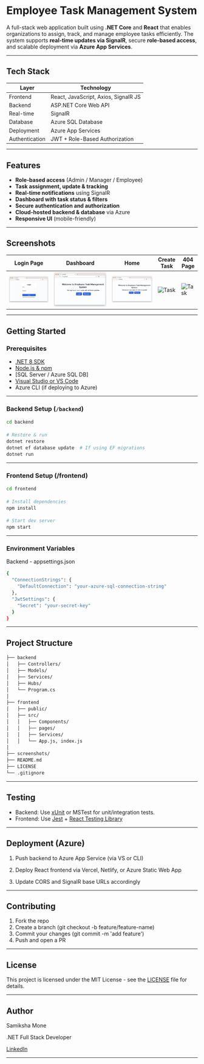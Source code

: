 # Employee Task Management System

A full-stack web application built using **.NET Core** and **React** that enables organizations to assign, track, and manage employee tasks efficiently. The system supports **real-time updates via SignalR**, secure **role-based access**, and scalable deployment via **Azure App Services**.

---

## Tech Stack

| Layer       | Technology                              |
|-------------|------------------------------------------|
| Frontend    | React, JavaScript, Axios, SignalR JS     |
| Backend     | ASP.NET Core Web API                     |
| Real-time   | SignalR                                  |
| Database    | Azure SQL Database                       |
| Deployment  | Azure App Services                       |
| Authentication | JWT + Role-Based Authorization       |

---

## Features

- **Role-based access** (Admin / Manager / Employee)
- **Task assignment, update & tracking**
- **Real-time notifications** using SignalR
- **Dashboard with task status & filters**
- **Secure authentication and authorization**
- **Cloud-hosted backend & database** via Azure
- **Responsive UI** (mobile-friendly)

---

## Screenshots

| Login Page | Dashboard | Home | Create Task | 404 Page |
|------------|-----------|-------------|-------------|-------------|
| ![Login](screenshots/login.png) | ![Dashboard](screenshots/dashboard.png) | ![Task](screenshots/home.png) | ![Task](screenshots/create-task.png) | ![Task](screenshots/pageNotFound.png) |


---

## Getting Started

### Prerequisites

- [.NET 8 SDK](https://dotnet.microsoft.com/)
- [Node.js & npm](https://nodejs.org/)
- [SQL Server / Azure SQL DB]
- [Visual Studio or VS Code](https://code.visualstudio.com/)
- Azure CLI (if deploying to Azure)

---

### Backend Setup (`/backend`)

```bash
cd backend

# Restore & run
dotnet restore
dotnet ef database update  # If using EF migrations
dotnet run
```
---

### Frontend Setup (/frontend)

```bash
cd frontend

# Install dependencies
npm install

# Start dev server
npm start
```
---

### Environment Variables
Backend - appsettings.json

```bash
{
  "ConnectionStrings": {
    "DefaultConnection": "your-azure-sql-connection-string"
  },
  "JwtSettings": {
    "Secret": "your-secret-key"
  }
}

```
---

## Project Structure

```bash
├── backend
│   ├── Controllers/
│   ├── Models/
│   ├── Services/
│   ├── Hubs/
│   └── Program.cs
│
├── frontend
│   ├── public/
│   ├── src/
│   │   ├── Components/
│   │   ├── pages/
│   │   ├── Services/
│   │   └── App.js, index.js
│
├── screenshots/
├── README.md
├── LICENSE
└── .gitignore

```
---

## Testing

- Backend: Use [xUnit](https://xunit.net/) or MSTest for unit/integration tests.
- Frontend: Use [Jest](https://jestjs.io/) + [React Testing Library](https://testing-library.com/)

---

## Deployment (Azure)

1. Push backend to Azure App Service (via VS or CLI)

2. Deploy React frontend via Vercel, Netlify, or Azure Static Web App

3. Update CORS and SignalR base URLs accordingly

---

## Contributing

1. Fork the repo
2. Create a branch (git checkout -b feature/feature-name)
3. Commit your changes (git commit -m 'add feature')
4. Push and open a PR

---

## License

This project is licensed under the MIT License - see the [LICENSE](LICENSE) file for details.

---

## Author

Samiksha Mone

.NET Full Stack Developer

[LinkedIn](www.linkedin.com/in/samiksha-mone-8a23b7182)

---
